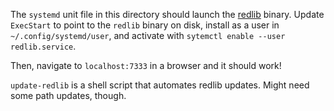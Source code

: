 The `systemd` unit file in this directory should launch the [redlib](https://github.com/redlib-org/redlib) binary. Update `ExecStart` to point to the `redlib` binary on disk, install as a user in `~/.config/systemd/user`, and activate with `sytemctl enable --user redlib.service`.

Then, navigate to `localhost:7333` in a browser and it should work!

`update-redlib` is a shell script that automates redlib updates. Might need some path updates, though.
